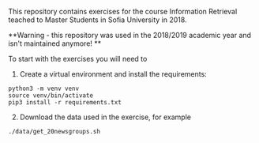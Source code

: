 This repository contains exercises for the course Information Retrieval teached to Master Students in Sofia University in 2018.

**Warning - this repository was used in the 2018/2019 academic year and isn't maintained anymore! **

To start with the exercises you will need to

1. Create a virtual environment and install the requirements:
```
python3 -m venv venv
source venv/bin/activate
pip3 install -r requirements.txt
```
2. Download the data used in the exercise, for example
```
./data/get_20newsgroups.sh
```
